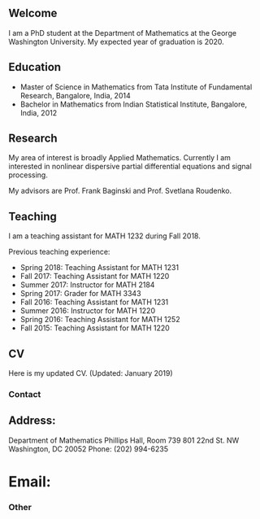## Welcome 

I am a PhD student at the Department of Mathematics at the George Washington University. My expected year of graduation is 2020.

## Education

* Master of Science in Mathematics from Tata Institute of Fundamental Research, Bangalore, India, 2014
* Bachelor in Mathematics from Indian Statistical Institute, Bangalore, India, 2012


## Research

My area of interest is broadly Applied Mathematics. Currently I am interested in nonlinear dispersive partial differential equations and signal processing.

My advisors are Prof. Frank Baginski and Prof. Svetlana Roudenko.

## Teaching

I am a teaching assistant for MATH 1232 during Fall 2018.

Previous teaching experience:

*  Spring 2018: Teaching Assistant for MATH 1231
*  Fall 2017: Teaching Assistant for MATH 1220
*  Summer 2017: Instructor for MATH 2184
*  Spring 2017: Grader for MATH 3343
*  Fall 2016: Teaching Assistant for MATH 1231
*  Summer 2016: Instructor for MATH 1220
*  Spring 2016: Teaching Assistant for MATH 1252
*  Fall 2015: Teaching Assistant for MATH 1220


## CV

Here is my updated CV. (Updated: January 2019)

### Contact

## Address:
Department of Mathematics
Phillips Hall, Room 739
801 22nd St. NW
Washington, DC 20052
Phone: (202) 994-6235

# Email:


### Other
